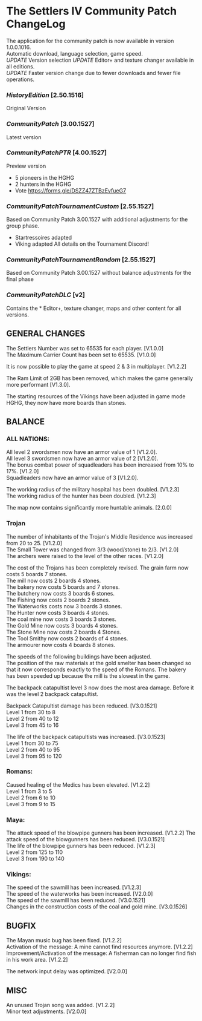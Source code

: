 
# The Settlers IV Community Patch ChangeLog
The application for the community patch is now available in version 1.0.0.1016.  
Automatic download, language selection, game speed.  
*UPDATE* Version selection 
*UPDATE* Editor+ and texture changer available in all editions.  
*UPDATE* Faster version change due to fewer downloads and fewer file operations.  

### *HistoryEdition* [2.50.1516]
Original Version 

### *CommunityPatch* [3.00.1527]
Latest version 

### *CommunityPatchPTR* [4.00.1527]
Preview version 
- 5 pioneers in the HGHG
- 2 hunters in the HGHG
- Vote https://forms.gle/DSZZ47ZTBzEvfueG7

### *CommunityPatchTournamentCustom* [2.55.1527]
Based on Community Patch 3.00.1527 with additional adjustments for the group phase.
- Startressoires adapted
- Viking adapted
All details on the Tournament Discord!

### *CommunityPatchTournamentRandom* [2.55.1527]
Based on Community Patch 3.00.1527 without balance adjustments for the final phase

### *CommunityPatchDLC* [v2]
Contains the * Editor+, texture changer, maps and other content for all versions.


## GENERAL CHANGES

The Settlers Number was set to 65535 for each player. [V.1.0.0]  
The Maximum Carrier Count has been set to 65535. [V1.0.0]  

It is now possible to play the game at speed 2 & 3 in multiplayer. [V1.2.2]  

The Ram Limit of 2GB has been removed, which makes the game generally more performant [V1.3.0].  

The starting resources of the Vikings have been adjusted in game mode HGHG, they now have more boards than stones.

## BALANCE

### ALL NATIONS:
All level 2 swordsmen now have an armor value of 1 [V1.2.0].  
All level 3 swordsmen now have an armor value of 2 [V1.2.0].  
The bonus combat power of squadleaders has been increased from 10% to 17%. [V1.2.0]  
Squadleaders now have an armor value of 3 [V1.2.0].  

The working radius of the military hospital has been doubled. [V1.2.3]  
The working radius of the hunter has been doubled. [V1.2.3]  

The map now contains significantly more huntable animals. [2.0.0]  

### Trojan
The number of inhabitants of the Trojan's Middle Residence was increased from 20 to 25. [V1.2.0]  
The Small Tower was changed from 3/3 (wood/stone) to 2/3. [V1.2.0]  
The archers were raised to the level of the other races. [V1.2.0]  

The cost of the Trojans has been completely revised.
    The grain farm now costs 5 boards 7 stones.  
    The mill now costs 2 boards 4 stones.  
    The bakery now costs 5 boards and 7 stones.  
    The butchery now costs 3 boards 6 stones.  
    The Fishing now costs 2 boards 2 stones.  
    The Waterworks costs now 3 boards 3 stones.  
    The Hunter now costs 3 boards 4 stones.  
    The coal mine now costs 3 boards 3 stones.  
    The Gold Mine now costs 3 boards 4 stones.  
    The Stone Mine now costs 2 boards 4 Stones.  
    The Tool Smithy now costs 2 boards of 4 stones.  
    The armourer now costs 4 boards 8 stones.  
    
The speeds of the following buildings have been adjusted.  
    The position of the raw materials at the gold smelter has been changed so that it now corresponds exactly to the speed of the Romans.
    The bakery has been speeded up because the mill is the slowest in the game.   

The backpack catapultist level 3 now does the most area damage. Before it was the level 2 backpack catapultist.
    
Backpack Catapultist damage has been reduced. [V3.0.1521]  
    Level 1 from 30 to 8  
    Level 2 from 40 to 12  
    Level 3 from 45 to 16     

The life of the backpack catapultists was increased. [V3.0.1523]  
    Level 1 from 30 to 75  
    Level 2 from 40 to 95  
    Level 3 from 95 to 120     

### Romans:
Caused healing of the Medics has been elevated. [V1.2.2]  
   Level 1 from 3 to 5  
   Level 2 from 6 to 10  
   Level 3 from 9 to 15  

### Maya: 
The attack speed of the blowpipe gunners has been increased. [V1.2.2]
The attack speed of the blowgunners has been reduced. [V3.0.1521]  
The life of the blowpipe gunners has been reduced. [V1.2.3]  
    Level 2 from 125 to 110  
    Level 3 from 190 to 140  

### Vikings:
The speed of the sawmill has been increased. [V1.2.3]  
The speed of the waterworks has been increased. [V2.0.0]  
The speed of the sawmill has been reduced. [V3.0.1521]  
Changes in the construction costs of the coal and gold mine. [V3.0.1526]  

## BUGFIX

The Mayan music bug has been fixed. [V1.2.2]  
Activation of the message: A mine cannot find resources anymore. [V1.2.2]  
Improvement/Activation of the message: A fisherman can no longer find fish in his work area. [V1.2.2]  

The network input delay was optimized. [V2.0.0]  

## MISC

An unused Trojan song was added. [V1.2.2]  
Minor text adjustments. [V2.0.0]  
